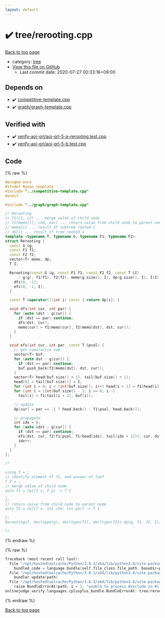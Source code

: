 ```yaml
---
layout: default
---
```


<!-- mathjax config similar to math.stackexchange -->
<script type="text/javascript" async
  src="https://cdnjs.cloudflare.com/ajax/libs/mathjax/2.7.5/MathJax.js?config=TeX-MML-AM_CHTML">
</script>
<script type="text/x-mathjax-config">
  MathJax.Hub.Config({
    TeX: { equationNumbers: { autoNumber: "AMS" }},
    tex2jax: {
      inlineMath: [ ['$','$'] ],
      processEscapes: true
    },
    "HTML-CSS": { matchFontHeight: false },
    displayAlign: "left",
    displayIndent: "2em"
  });
</script>

<script type="text/javascript" src="https://cdnjs.cloudflare.com/ajax/libs/jquery/3.4.1/jquery.min.js"></script>
<script src="https://cdn.jsdelivr.net/npm/jquery-balloon-js@1.1.2/jquery.balloon.min.js" integrity="sha256-ZEYs9VrgAeNuPvs15E39OsyOJaIkXEEt10fzxJ20+2I=" crossorigin="anonymous"></script>
<script type="text/javascript" src="../../assets/js/copy-button.js"></script>
<link rel="stylesheet" href="../../assets/css/copy-button.css" />


# :heavy_check_mark: tree/rerooting.cpp

<a href="../../index.html">Back to top page</a>

* category: <a href="../../index.html#c0af77cf8294ff93a5cdb2963ca9f038">tree</a>
* <a href="{{ site.github.repository_url }}/blob/master/tree/rerooting.cpp">View this file on GitHub</a>
    - Last commit date: 2020-07-27 00:33:16+09:00




## Depends on

* :heavy_check_mark: <a href="../competitive-template.cpp.html">competitive-template.cpp</a>
* :heavy_check_mark: <a href="../graph/graph-template.cpp.html">graph/graph-template.cpp</a>


## Verified with

* :heavy_check_mark: <a href="../../verify/verify-aoj-grl/aoj-grl-5-a-rerooting.test.cpp.html">verify-aoj-grl/aoj-grl-5-a-rerooting.test.cpp</a>
* :heavy_check_mark: <a href="../../verify/verify-aoj-grl/aoj-grl-5-b.test.cpp.html">verify-aoj-grl/aoj-grl-5-b.test.cpp</a>


## Code

<a id="unbundled"></a>
{% raw %}
```cpp
#pragma once
#ifndef Nyaan_template
#include "../competitive-template.cpp"
#endif

#include "../graph/graph-template.cpp"

// Rerooting
// f1(c1, c2) ... merge value of child node
// f2(memo[i], chd, par) ... return value from child node to parent node
// memo[i] ... result of subtree rooted i
// dp[i] ... result of tree rooted i
template <typename T, typename G, typename F1, typename F2>
struct Rerooting {
  const G &g;
  const F1 f1;
  const F2 f2;
  vector<T> memo, dp;
  T I;

  Rerooting(const G &g, const F1 f1, const F2 f2, const T &I)
      : g(g), f1(f1), f2(f2), memo(g.size(), I), dp(g.size(), I), I(I) {
    dfs(0, -1);
    efs(0, -1, I);
  }

  const T &operator[](int i) const { return dp[i]; }

  void dfs(int cur, int par) {
    for (auto &dst : g[cur]) {
      if (dst == par) continue;
      dfs(dst, cur);
      memo[cur] = f1(memo[cur], f2(memo[dst], dst, cur));
    }
  }

  void efs(int cur, int par, const T &pval) {
    // get cumulative sum
    vector<T> buf;
    for (auto dst : g[cur]) {
      if (dst == par) continue;
      buf.push_back(f2(memo[dst], dst, cur));
    }
    vector<T> head(buf.size() + 1), tail(buf.size() + 1);
    head[0] = tail[buf.size()] = I;
    for (int i = 0; i < (int)buf.size(); i++) head[i + 1] = f1(head[i], buf[i]);
    for (int i = (int)buf.size() - 1; i >= 0; i--)
      tail[i] = f1(tail[i + 1], buf[i]);

    // update
    dp[cur] = par == -1 ? head.back() : f1(pval, head.back());

    // propagate
    int idx = 0;
    for (auto &dst : g[cur]) {
      if (dst == par) continue;
      efs(dst, cur, f2(f1(pval, f1(head[idx], tail[idx + 1])), cur, dst));
      idx++;
    }
  }
};

/*

using T = ;
// identify element of f1, and answer of leaf
T I = ;
// merge value of child node
auto f1 = [&](T x, T y) -> T {

};
// return value from child node to parent node
auto f2 = [&](T x, int chd, int par) -> T {

};
Rerooting<T, decltype(g), decltype(f1), decltype(f2)> dp(g, f1, f2, I);

*/
```
{% endraw %}

<a id="bundled"></a>
{% raw %}
```cpp
Traceback (most recent call last):
  File "/opt/hostedtoolcache/Python/3.8.3/x64/lib/python3.8/site-packages/onlinejudge_verify/docs.py", line 349, in write_contents
    bundled_code = language.bundle(self.file_class.file_path, basedir=pathlib.Path.cwd())
  File "/opt/hostedtoolcache/Python/3.8.3/x64/lib/python3.8/site-packages/onlinejudge_verify/languages/cplusplus.py", line 185, in bundle
    bundler.update(path)
  File "/opt/hostedtoolcache/Python/3.8.3/x64/lib/python3.8/site-packages/onlinejudge_verify/languages/cplusplus_bundle.py", line 306, in update
    raise BundleErrorAt(path, i + 1, "unable to process #include in #if / #ifdef / #ifndef other than include guards")
onlinejudge_verify.languages.cplusplus_bundle.BundleErrorAt: tree/rerooting.cpp: line 3: unable to process #include in #if / #ifdef / #ifndef other than include guards

```
{% endraw %}

<a href="../../index.html">Back to top page</a>

